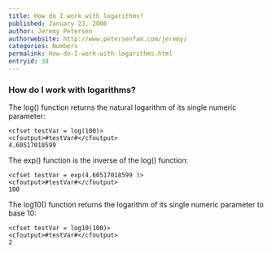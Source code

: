 ```yaml
---
title: How do I work with logarithms?
published: January 23, 2006
author: Jeremy Petersen
authorwebsite: http://www.petersenfam.com/jeremy/
categories: Numbers
permalink: How-do-I-work-with-logarithms.html
entryid: 38
---
```


<h3>How do I work with logarithms?</h3>

<p>
The log() function returns the natural logarithm of its single numeric parameter:
</p>

<pre><code class="language-markup">&lt;cfset testVar = log(100)&gt;
&lt;cfoutput&gt;#testVar#&lt;/cfoutput&gt;
4.60517018599
</code></pre>

<p>
The exp() function is the inverse of the log() function:
</p>

<pre><code class="language-markup">&lt;cfset testVar = exp(4.60517018599 )&gt;
&lt;cfoutput&gt;#testVar#&lt;/cfoutput&gt;
100
</code></pre>

<p>
The log10() function returns the logarithm of its single numeric parameter to base 10:
</p>

<pre><code class="language-markup">&lt;cfset testVar = log10(100)&gt;
&lt;cfoutput&gt;#testVar#&lt;/cfoutput&gt;
2
</code></pre>



